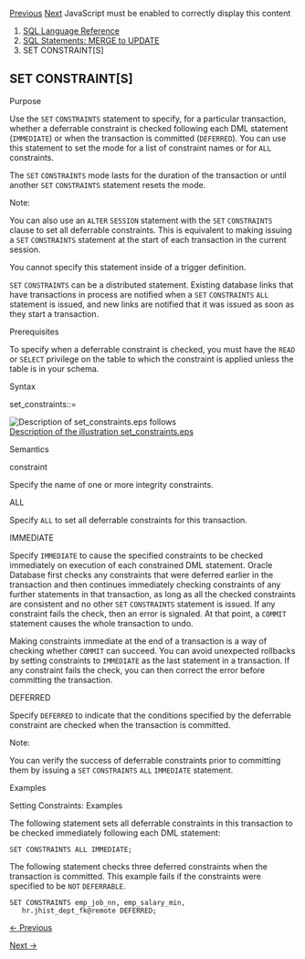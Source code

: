 [Previous](SELECT.md) [Next](SET-ROLE.md) JavaScript must be enabled to
correctly display this content

  1. [SQL Language Reference ](index.md)
  2. [SQL Statements: MERGE to UPDATE](SQL-Statements-MERGE-to-UPDATE.md)
  3. SET CONSTRAINT[S] 

## SET CONSTRAINT[S]

Purpose

Use the `SET` `CONSTRAINTS` statement to specify, for a particular
transaction, whether a deferrable constraint is checked following each DML
statement (`IMMEDIATE`) or when the transaction is committed (`DEFERRED`). You
can use this statement to set the mode for a list of constraint names or for
`ALL` constraints.

The `SET` `CONSTRAINTS` mode lasts for the duration of the transaction or
until another `SET` `CONSTRAINTS` statement resets the mode.

Note:

You can also use an `ALTER` `SESSION` statement with the `SET` `CONSTRAINTS`
clause to set all deferrable constraints. This is equivalent to making issuing
a `SET` `CONSTRAINTS` statement at the start of each transaction in the
current session.

You cannot specify this statement inside of a trigger definition.

`SET` `CONSTRAINTS` can be a distributed statement. Existing database links
that have transactions in process are notified when a `SET` `CONSTRAINTS`
`ALL` statement is issued, and new links are notified that it was issued as
soon as they start a transaction.

Prerequisites

To specify when a deferrable constraint is checked, you must have the `READ`
or `SELECT` privilege on the table to which the constraint is applied unless
the table is in your schema.

Syntax

set_constraints::=

![Description of set_constraints.eps
follows](https://docs.oracle.com/en/database/oracle/oracle-database/23/sqlrf/img/set_constraints.gif)  
[Description of the illustration
set_constraints.eps](img_text/set_constraints.md)

Semantics

constraint

Specify the name of one or more integrity constraints.

ALL

Specify `ALL` to set all deferrable constraints for this transaction.

IMMEDIATE

Specify `IMMEDIATE` to cause the specified constraints to be checked
immediately on execution of each constrained DML statement. Oracle Database
first checks any constraints that were deferred earlier in the transaction and
then continues immediately checking constraints of any further statements in
that transaction, as long as all the checked constraints are consistent and no
other `SET` `CONSTRAINTS` statement is issued. If any constraint fails the
check, then an error is signaled. At that point, a `COMMIT` statement causes
the whole transaction to undo.

Making constraints immediate at the end of a transaction is a way of checking
whether `COMMIT` can succeed. You can avoid unexpected rollbacks by setting
constraints to `IMMEDIATE` as the last statement in a transaction. If any
constraint fails the check, you can then correct the error before committing
the transaction.

DEFERRED

Specify `DEFERRED` to indicate that the conditions specified by the deferrable
constraint are checked when the transaction is committed.

Note:

You can verify the success of deferrable constraints prior to committing them
by issuing a `SET` `CONSTRAINTS` `ALL` `IMMEDIATE` statement.

Examples

Setting Constraints: Examples

The following statement sets all deferrable constraints in this transaction to
be checked immediately following each DML statement:

    
    
    SET CONSTRAINTS ALL IMMEDIATE;
    

The following statement checks three deferred constraints when the transaction
is committed. This example fails if the constraints were specified to be `NOT`
`DEFERRABLE`.

    
    
    SET CONSTRAINTS emp_job_nn, emp_salary_min,
       hr.jhist_dept_fk@remote DEFERRED;


[← Previous](SELECT.md)

[Next →](SET-ROLE.md)
